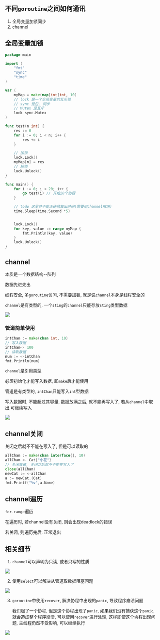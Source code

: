 ## 不同`goroutine`之间如何通讯

1. 全局变量加锁同步
2. channel

## 全局变量加锁

```go
package main

import (
	"fmt"
	"sync"
	"time"
)

var (
	myMap = make(map[int]int, 10)
	// lock 是一个全局变量的互斥锁
	// sync 是包, 同步
	// Mutex 是互斥
	lock sync.Mutex
)

func test(n int) {
	res := 0
	for i := 0; i < n; i++ {
		res += i
	}

	// 加锁
	lock.Lock()
	myMap[n] = res
	// 解锁
	lock.Unlock()
}

func main() {
	for i := 0; i < 20; i++ {
		go test(i) // 开始20个协程
	}

	// todo 这里并不能正确估算出时间(需要用channel解决)
	time.Sleep(time.Second *5)


	lock.Lock()
	for key, value := range myMap {
		fmt.Println(key, value)
	}
	lock.Unlock()
}

```

## channel

本质是一个数据结构--队列

数据先进先出

线程安全, 多`goroutine`访问, 不需要加锁, 就是说`channel`本身是线程安全的

`channel`是有类型的, 一个`sting`的`channel`只能存放`sting`类型数据

![](https://ws4.sinaimg.cn/large/006tNc79ly1g2969ssua6j30k706u0sz.jpg)

### 管道简单使用

```go
intChan := make(chan int, 10)
// 写入数据
intChan<- 100
// 读取数据
num := <-intChan
fmt.Println(num)
```

`channel`是引用类型

必须初始化才能写入数据, 即`make`后才能使用

管道是有类型的, `intChan`只能写入`int`型数据

写入数据时, 不能超过其容量, 数据放满之后, 就不能再写入了, 若从`channel`中取出,可继续写入



![](https://ws2.sinaimg.cn/large/006tNc79ly1g296ky8vqxj30js0gkgms.jpg)

## channel关闭

关闭之后就不不能在写入了, 但是可以读取的

```go
allChan := make(chan interface{}, 10)
allChan <- Cat{"小花"}
// 关闭管道, 关闭之后就不不能在写入了
close(allChan)
newCat := <-allChan
a := newCat.(Cat)
fmt.Printf("%v",a.Name)
```

## channel遍历

`for-range`遍历

在遍历时, 若channel没有关闭, 则会出现deadlock的错误

若关闭, 则遍历完后, 正常退出



## 相关细节

1. `channel`可以声明为只读, 或者只写的性质

![](https://ws3.sinaimg.cn/large/006tNc79ly1g2970fwbapj30fb0jh3zk.jpg)

2. 使用`select`可以解决从管道取数据阻塞问题

![](https://ws3.sinaimg.cn/large/006tNc79ly1g29758e8k6j30ji09bdga.jpg)



3. `goroutine`中使用`recover`, 解决协程中出现的`panic`, 导致程序崩溃问题

   我们起了一个协程, 但是这个协程出现了`panic`, 如果我们没有捕获这个`panic`,就会造成整个程序崩溃, 可以使用`recover`进行处理, 这样即使这个协程出现问题, 主线程仍然不受影响, 可以继续执行

![](https://ws2.sinaimg.cn/large/006tNc79ly1g2975y7xvgj30j00c7wf1.jpg)















































